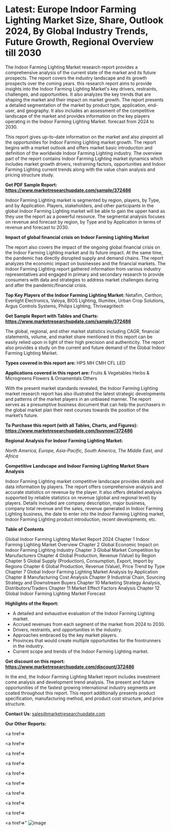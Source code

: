 # Latest: Europe Indoor Farming Lighting Market Size, Share, Outlook 2024, By Global Industry Trends, Future Growth, Regional Overview till 2030

The Indoor Farming Lighting Market research report provides a comprehensive analysis of the current state of the market and its future prospects. The report covers the industry landscape and its growth prospects over the coming years. this research report aims to provide insights into the Indoor Farming Lighting Market's key drivers, restraints, challenges, and opportunities. It also analyzes the key trends that are shaping the market and their impact on market growth. The report presents a detailed segmentation of the market by product type, application, end-user, and geography. It also includes an assessment of the competitive landscape of the market and provides information on the key players operating in the Indoor Farming Lighting Market. forecast from 2024 to 2030.

This report gives up-to-date information on the market and also pinpoint all the opportunities for Indoor Farming Lighting market growth. The report begins with a market outlook and offers market basic introduction and definition of the worldwide Indoor Farming Lighting industry. The overview part of the report contains Indoor Farming Lighting market dynamics which includes market growth drivers, restraining factors, opportunities and Indoor Farming Lighting current trends along with the value chain analysis and pricing structure study.

<strong><b>Get PDF Sample Report: <a href=https://www.marketresearchupdate.com/sample/372486>https://www.marketresearchupdate.com/sample/372486</a></b></strong>

Indoor Farming Lighting market is segmented by region, players, by Type, and by Application. Players, stakeholders, and other participants in the global Indoor Farming Lighting market will be able to gain the upper hand as they use the report as a powerful resource. The segmental analysis focuses on revenue and forecast by region, by Type and by Application in terms of revenue and forecast to 2030.

<strong><b>Impact of global financial crisis on Indoor Farming Lighting Market</b></strong>

The report also covers the impact of the ongoing global financial crisis on the Indoor Farming Lighting market and its future impact. At the same time, the pandemic has directly disrupted supply and demand chains. The report analyzes the economic impact on businesses and the financial markets. The Indoor Farming Lighting report gathered information from various industry representatives and engaged in primary and secondary research to provide consumers with data and strategies to address market challenges during and after the pandemic/financial crisis.

<strong><b>Top Key Players of the Indoor Farming Lighting Market:
</b></strong>Netafim, Certhon, Everlight Electronics, Valoya, BIOS Lighting, Illumitex, Urban Crop Solutions, Argus Controls Systems, Philips Lighting, Thriveagritech<strong><b>
</b></strong>

<strong><b>Get Sample Report with Tables and Charts: <a href=https://www.marketresearchupdate.com/sample/372486>https://www.marketresearchupdate.com/sample/372486</a></b></strong>

The global, regional, and other market statistics including CAGR, financial statements, volume, and market share mentioned in this report can be easily relied upon in light of their high precision and authenticity. The report also provides a study on the current and future demand of the Global Indoor Farming Lighting Market.

<strong><b>Types covered in this report are:
</b></strong>HPS
MH
CMH
CFL
LED<strong><b>
</b></strong>

<strong><b>Applications covered in this report are:
</b></strong>Fruits & Vegetables
Herbs & Microgreens
Flowers & Ornamentals
Others<strong><b>
</b></strong>

With the present market standards revealed, the Indoor Farming Lighting market research report has also illustrated the latest strategic developments and patterns of the market players in an unbiased manner. The report serves as a presumptive business document that can help the purchasers in the global market plan their next courses towards the position of the market’s future.

<strong><b>To Purchase this report (with all Tables, Charts, and Figures): <a href=https://www.marketresearchupdate.com/buynow/372486>https://www.marketresearchupdate.com/buynow/372486</a></b></strong>

<strong><b>Regional Analysis For Indoor Farming Lighting Market:</b></strong>

<em><i>North America, Europe, Asia-Pacific, South America, The Middle East, and Africa</i></em>

<strong><b>Competitive Landscape and Indoor Farming Lighting Market Share Analysis</b></strong>

Indoor Farming Lighting market competitive landscape provides details and data information by players. The report offers comprehensive analysis and accurate statistics on revenue by the player. It also offers detailed analysis supported by reliable statistics on revenue (global and regional level) by players. Details included are company description, major business, company total revenue and the sales, revenue generated in Indoor Farming Lighting business, the date to enter into the Indoor Farming Lighting market, Indoor Farming Lighting product introduction, recent developments, etc.

<strong><b>Table of Contents</b></strong>

Global Indoor Farming Lighting Market Report 2024
Chapter 1 Indoor Farming Lighting Market Overview
Chapter 2 Global Economic Impact on Indoor Farming Lighting Industry
Chapter 3 Global Market Competition by Manufacturers
Chapter 4 Global Production, Revenue (Value) by Region
Chapter 5 Global Supply (Production), Consumption, Export, Import by Regions
Chapter 6 Global Production, Revenue (Value), Price Trend by Type
Chapter 7 Global Indoor Farming Lighting Market Analysis by Application
Chapter 8 Manufacturing Cost Analysis
Chapter 9 Industrial Chain, Sourcing Strategy and Downstream Buyers
Chapter 10 Marketing Strategy Analysis, Distributors/Traders
Chapter 11 Market Effect Factors Analysis
Chapter 12 Global Indoor Farming Lighting Market Forecast

<strong><b>Highlights of the Report:</b></strong>

- A detailed and exhaustive evaluation of the Indoor Farming Lighting market.
- Accrued revenues from each segment of the market from 2024 to 2030.
- Drivers, restraints, and opportunities in the industry.
- Approaches embraced by the key market players.
- Provinces that would create multiple opportunities for the frontrunners in the industry.
- Current scope and trends of the Indoor Farming Lighting market.

<strong><b>Get discount on this report: <a href=https://www.marketresearchupdate.com/discount/372486>https://www.marketresearchupdate.com/discount/372486</a></b></strong>

In the end, the Indoor Farming Lighting Market report includes investment come analysis and development trend analysis. The present and future opportunities of the fastest growing international industry segments are coated throughout this report. This report additionally presents product specification, manufacturing method, and product cost structure, and price structure.

<strong><b>Contact Us:
</b></strong>sales@marketresearchupdate.com

<strong>Our Other Reports:</strong>

<a href=></a>

<a href=></a>

<a href=></a>

<a href=></a>

<a href=></a>

<a href=></a>

<a href=></a>

<a href=></a>

<a href=></a>

<a href=></a>"
![image](https://github.com/Gayatrikarjule/Market-Analysis-360/assets/97346546/e8552ddc-6652-4cd4-aca3-2874758bffb4)
